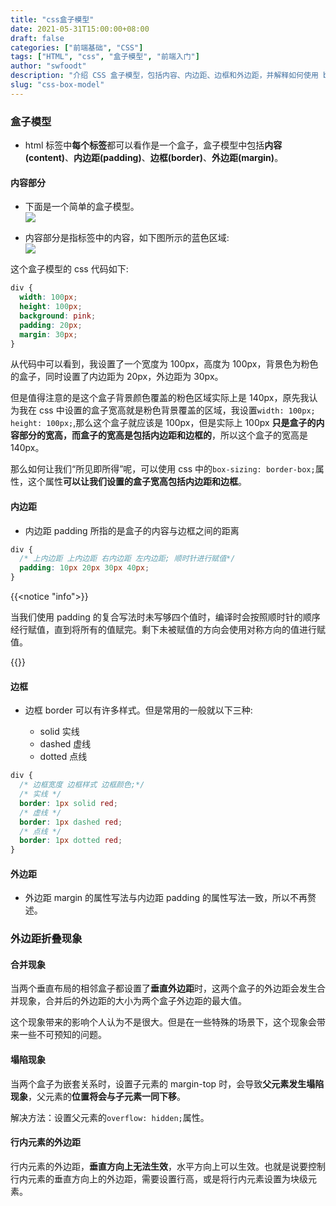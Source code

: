 ```yaml
---
title: "css盒子模型"
date: 2021-05-31T15:00:00+08:00
draft: false
categories: ["前端基础", "CSS"]
tags: ["HTML", "css", "盒子模型", "前端入门"]
author: "swfoodt"
description: "介绍 CSS 盒子模型，包括内容、内边距、边框和外边距，并解释如何使用 box-sizing 属性实现所见即所得的效果"
slug: "css-box-model"
---
```

### 盒子模型

- html 标签中**每个标签**都可以看作是一个盒子，盒子模型中包括**内容(content)**、**内边距(padding)**、**边框(border)**、**外边距(margin)**。

#### 内容部分

- 下面是一个简单的盒子模型。  
  ![](https://swfoodt-blog.oss-cn-beijing.aliyuncs.com/img/blog-docs/20221004182736.png)

- 内容部分是指标签中的内容，如下图所示的蓝色区域:  
  ![](https://swfoodt-blog.oss-cn-beijing.aliyuncs.com/img/blog-docs/20221004182901.png)

这个盒子模型的 css 代码如下:

```css title="盒子模型css代码"
div {
  width: 100px;
  height: 100px;
  background: pink;
  padding: 20px;
  margin: 30px;
}
```

从代码中可以看到，我设置了一个宽度为 100px，高度为 100px，背景色为粉色的盒子，同时设置了内边距为 20px，外边距为 30px。

但是值得注意的是这个盒子背景颜色覆盖的粉色区域实际上是 140px，原先我认为我在 css 中设置的盒子宽高就是粉色背景覆盖的区域，我设置`width: 100px; height: 100px;`,那么这个盒子就应该是 100px，但是实际上 100px **只是盒子的内容部分的宽高，而盒子的宽高是包括内边距和边框的**，所以这个盒子的宽高是 140px。

那么如何让我们“所见即所得”呢，可以使用 css 中的`box-sizing: border-box;`属性，这个属性**可以让我们设置的盒子宽高包括内边距和边框**。

#### 内边距

- 内边距 padding 所指的是盒子的内容与边框之间的距离

```css title="padding的复合写法"
div {
  /* 上内边距 上内边距 右内边距 左内边距; 顺时针进行赋值*/
  padding: 10px 20px 30px 40px;
}
```

{{<notice "info">}}

当我们使用 padding 的复合写法时未写够四个值时，编译时会按照顺时针的顺序经行赋值，直到将所有的值赋完。剩下未被赋值的方向会使用对称方向的值进行赋值。

{{</notice>}}

#### 边框

- 边框 border 可以有许多样式。但是常用的一般就以下三种:

  - solid 实线
  - dashed 虚线
  - dotted 点线

```css title="边框的样式"
div {
  /* 边框宽度 边框样式 边框颜色;*/
  /* 实线 */
  border: 1px solid red;
  /* 虚线 */
  border: 1px dashed red;
  /* 点线 */
  border: 1px dotted red;
}
```

#### 外边距

- 外边距 margin 的属性写法与内边距 padding 的属性写法一致，所以不再赘述。

### 外边距折叠现象

#### 合并现象

当两个垂直布局的相邻盒子都设置了**垂直外边距**时，这两个盒子的外边距会发生合并现象，合并后的外边距的大小为两个盒子外边距的最大值。

这个现象带来的影响个人认为不是很大。但是在一些特殊的场景下，这个现象会带来一些不可预知的问题。

#### 塌陷现象

当两个盒子为嵌套关系时，设置子元素的 margin-top 时，会导致**父元素发生塌陷现象**，父元素的**位置将会与子元素一同下移**。

解决方法：设置父元素的`overflow: hidden;`属性。

#### 行内元素的外边距

行内元素的外边距，**垂直方向上无法生效**，水平方向上可以生效。也就是说要控制行内元素的垂直方向上的外边距，需要设置行高，或是将行内元素设置为块级元素。
